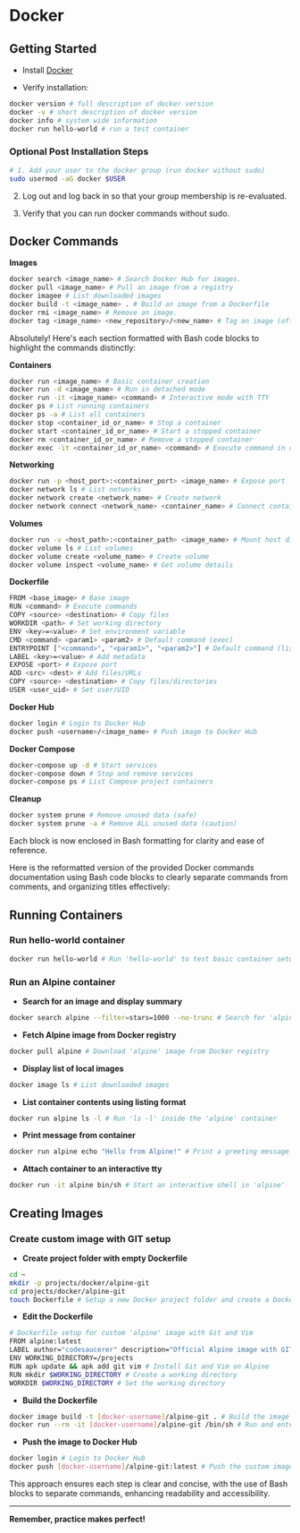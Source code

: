 
# Docker

## Getting Started

- Install [Docker]

- Verify installation:

```bash 
docker version # full description of docker version
docker -v # short description of docker version
docker info # system wide information
docker run hello-world # run a test container
```

### Optional Post Installation Steps
```bash
# 1. Add your user to the docker group (run docker without sudo)
sudo usermod -aG docker $USER 
```
2. Log out and log back in so that your group membership is re-evaluated.

3. Verify that you can run docker commands without sudo.

## Docker Commands

**Images**

```bash
docker search <image_name> # Search Docker Hub for images.
docker pull <image_name> # Pull an image from a registry
docker imagee # List downloaded images
docker build -t <image_name> . # Build an image from a Dockerfile
docker rmi <image_name> # Remove an image.
docker tag <image_name> <new_repository>/<new_name> # Tag an image (often used before pushing to a different registry).
```


Absolutely! Here's each section formatted with Bash code blocks to highlight the commands distinctly:

**Containers**
```bash
docker run <image_name> # Basic container creation
docker run -d <image_name> # Run in detached mode
docker run -it <image_name> <command> # Interactive mode with TTY
docker ps # List running containers
docker ps -a # List all containers
docker stop <container_id_or_name> # Stop a container
docker start <container_id_or_name> # Start a stopped container
docker rm <container_id_or_name> # Remove a stopped container
docker exec -it <container_id_or_name> <command> # Execute command in container
```

**Networking**
```bash
docker run -p <host_port>:<container_port> <image_name> # Expose port
docker network ls # List networks
docker network create <network_name> # Create network
docker network connect <network_name> <container_name> # Connect container to network
```

**Volumes**
```bash
docker run -v <host_path>:<container_path> <image_name> # Mount host directory as volume
docker volume ls # List volumes
docker volume create <volume_name> # Create volume
docker volume inspect <volume_name> # Get volume details
```

**Dockerfile**
```bash
FROM <base_image> # Base image
RUN <command> # Execute commands
COPY <source> <destination> # Copy files
WORKDIR <path> # Set working directory
ENV <key>=<value> # Set environment variable
CMD <command> <param1> <param2> # Default command (exec)
ENTRYPOINT ["<command>", "<param1>", "<param2>"] # Default command (list)
LABEL <key>=<value> # Add metadata
EXPOSE <port> # Expose port
ADD <src> <dest> # Add files/URLs
COPY <source> <destination> # Copy files/directories
USER <user_uid> # Set user/UID
```

**Docker Hub**
```bash
docker login # Login to Docker Hub
docker push <username>/<image_name> # Push image to Docker Hub
```

**Docker Compose**
```bash
docker-compose up -d # Start services
docker-compose down # Stop and remove services
docker-compose ps # List Compose project containers
```

**Cleanup**
```bash
docker system prune # Remove unused data (safe)
docker system prune -a # Remove ALL unused data (caution)
```

Each block is now enclosed in Bash formatting for clarity and ease of reference.

  
Here is the reformatted version of the provided Docker commands documentation using Bash code blocks to clearly separate commands from comments, and organizing titles effectively:

## Running Containers

### Run hello-world container
```bash
docker run hello-world # Run 'hello-world' to test basic container setup
```

### Run an Alpine container
- **Search for an image and display summary**
```bash
docker search alpine --filter=stars=1000 --no-trunc # Search for 'alpine' with at least 1000 stars, display full text
```
- **Fetch Alpine image from Docker registry**
```bash
docker pull alpine # Download 'alpine' image from Docker registry
```
- **Display list of local images**
```bash
docker image ls # List downloaded images
```
- **List container contents using listing format**
```bash
docker run alpine ls -l # Run 'ls -l' inside the 'alpine' container
```
- **Print message from container**
```bash
docker run alpine echo "Hello from Alpine!" # Print a greeting message from 'alpine'
```
- **Attach container to an interactive tty**
```bash
docker run -it alpine bin/sh # Start an interactive shell in 'alpine'
```

## Creating Images

### Create custom image with GIT setup
- **Create project folder with empty Dockerfile**
```bash
cd ~
mkdir -p projects/docker/alpine-git
cd projects/docker/alpine-git
touch Dockerfile # Setup a new Docker project folder and create a Dockerfile in it
```
- **Edit the Dockerfile**
```bash
# Dockerfile setup for custom 'alpine' image with Git and Vim
FROM alpine:latest
LABEL author="codesaucerer" description="Official Alpine image with GIT and VIM installed"
ENV WORKING_DIRECTORY=/projects
RUN apk update && apk add git vim # Install Git and Vim on Alpine
RUN mkdir $WORKING_DIRECTORY # Create a working directory
WORKDIR $WORKING_DIRECTORY # Set the working directory
```
- **Build the Dockerfile**
```bash
docker image build -t [docker-username]/alpine-git . # Build the image from Dockerfile
docker run --rm -it [docker-username]/alpine-git /bin/sh # Run and enter the newly built image
```
- **Push the image to Docker Hub**
```bash
docker login # Login to Docker Hub
docker push [docker-username]/alpine-git:latest # Push the custom image to Docker Hub
```

This approach ensures each step is clear and concise, with the use of Bash blocks to separate commands, enhancing readability and accessibility.
  

---
[Docker]:https://docs.docker.com/engine/installation/

[free training]: https://training.docker.com

[repository]: https://hubs.docker.com

**Remember, practice makes perfect!**
